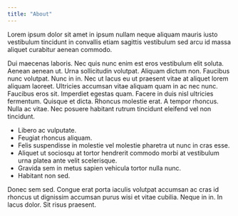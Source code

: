 ```yaml
---
title: "About"
---
```

Lorem ipsum dolor sit amet in ipsum nullam neque aliquam mauris iusto vestibulum tincidunt in convallis etiam sagittis vestibulum sed arcu id massa aliquet curabitur aenean commodo.

Dui maecenas laboris. Nec quis nunc enim est eros vestibulum elit soluta. Aenean aenean ut. Urna sollicitudin volutpat. Aliquam dictum non. Faucibus nunc volutpat. Nunc in in. Nec ut lacus eu ut praesent vitae at aliquet lorem aliquam laoreet. Ultricies accumsan vitae aliquam quam in ac nec nunc. Faucibus eros sit. Imperdiet egestas quam. Facere in duis nisl ultricies fermentum. Quisque et dicta. Rhoncus molestie erat. A tempor rhoncus. Nulla ac vitae. Nec posuere habitant rutrum tincidunt eleifend vel non tincidunt.

* Libero ac vulputate.
* Feugiat rhoncus aliquam.
* Felis suspendisse in molestie vel molestie pharetra ut nunc in cras esse.
* Aliquet ut sociosqu at tortor hendrerit commodo morbi at vestibulum urna platea ante velit scelerisque.
* Gravida sem in metus sapien vehicula tortor nulla nunc.
* Habitant non sed.

Donec sem sed. Congue erat porta iaculis volutpat accumsan ac cras id rhoncus ut dignissim accumsan purus wisi et vitae cubilia. Neque in in. In lacus dolor. Sit risus praesent.
